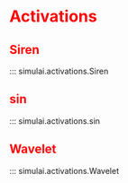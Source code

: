 <style>
red { color: red }
</style>

# <red>Activations</red>

## <red>Siren</red>
::: simulai.activations.Siren
## <red>sin</red>
::: simulai.activations.sin
## <red>Wavelet</red>
::: simulai.activations.Wavelet
